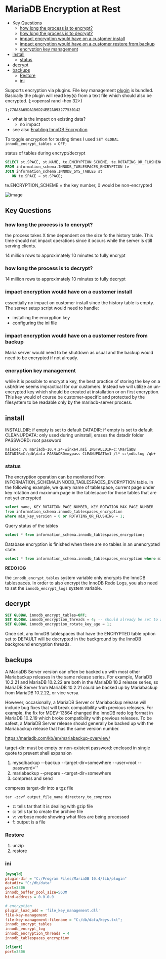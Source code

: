# MariaDB Encryption at Rest

- [Key Questions](#key-questions)
  - [how long the process is to encrypt?](#how-long-the-process-is-to-encrypt)
  - [how long the process is to decrypt?](#how-long-the-process-is-to-decrypt)
  - [impact encryption would have on a customer install](#impact-encryption-would-have-on-a-customer-install)
  - [impact encryption would have on a customer restore from backup](#impact-encryption-would-have-on-a-customer-restore-from-backup)
  - [encryption key management](#encryption-key-management)
- [install](#install)
  - [status](#status)
- [decrypt](#decrypt)
- [backups](#backups)
  - [Restore](#restore)
  - [ini](#ini)

Supports encryption via plugins. File key management [plugin](https://mariadb.com/kb/en/file-key-management-encryption-plugin/) is bundled. Basically the plugin will read key(s) from a text file which should also be encrypted. (<id number>;<openssl rand -hex 32>)

```
1;770A8A65DA156D24EE2A093277530142
```

-  what is the impact on existing data?
   -  no impact 
-  see also [Enabling InnoDB Encryption](https://mariadb.com/kb/en/innodb-enabling-encryption/)

To toggle encryption for testing times I used `SET GLOBAL innodb_encrypt_tables = OFF;`

status of tables during encrypt/decrypt
```sql
SELECT st.SPACE, st.NAME, te.ENCRYPTION_SCHEME, te.ROTATING_OR_FLUSHING
FROM information_schema.INNODB_TABLESPACES_ENCRYPTION te
JOIN information_schema.INNODB_SYS_TABLES st
   ON te.SPACE = st.SPACE;
```

te.ENCRYPTION_SCHEME = the key number, 0 would be non-encrypted

![image](https://user-images.githubusercontent.com/11179873/154510412-2f8a5585-2547-4232-92bf-31fdd0eabc78.png)


## Key Questions

### how long the process is to encrypt?

the process takes X time dependent on the size fo the history table. This time should not impact operations since it occurs while the server is still serving clients.

14 million rows to approximately 10 minutes to fully encrypt


### how long the process is to decrypt?

14 million rows to approximately 10 minutes to fully decrypt


### impact encryption would have on a customer install

essentially no impact on customer install since the history table is empty. The server setup script would need to handle:
- installing the encryption key
- configuring the ini file


### impact encryption would have on a customer restore from backup

Maria server would need to be shutdown as usual and the backup would need to be encrypted if not already.


### encryption key management

while it is possible to encrypt a key, the best practice of storing the key on a usb/drive seems impractical for our customers. Instead we will utilize an un-encrypted key which should be created at installation or on first encryption. This key would of course be customer-specific and protected by the filesystem to be readable only by the mariadb-server process.


## install


INSTALLDIR: if empty is set to default
DATADIR: if empty is set to default
CLEANUPDATA: only used during uninstall, erases the datadir folder
PASSWORD: root password

```
msiexec /u mariadb-10.4.24-winx64.msi INSTALLDIR=c:\MariaDB DATADIR=C:\db\data PASSWORD=mypass CLEANUPDATA=1 /l* c:\mdb.log /qb+
```

### status

The encryption operation can be monitored from INFORMATION_SCHEMA.INNODB_TABLESPACES_ENCRYPTION table. In the following example, we query name of tablespace, current page under key rotation and maximum page in the tablespace for those tables that are not yet encrypted

```sql
select name, KEY_ROTATION_PAGE_NUMBER, KEY_ROTATION_MAX_PAGE_NUMBER
from information_schema.innodb_tablespaces_encryption
where min_key_version = 0 or ROTATING_OR_FLUSHING = 1;
```

Query status of the tables

```sql
select * from information_schema.innodb_tablespaces_encryption;
```

Database encryption is finished when there are no tables in an unencrypted state.

```sql
select * from information_schema.innodb_tablespaces_encryption where min_key_version != 0;
```


__REDO lOG__

the `innodb_encrypt_tables` system variable only encrypts the InnoDB tablespaces.  In order to also encrypt the InnoDB Redo Logs, you also need to set the `innodb_encrypt_logs` system variable.

## decrypt


```sql
SET GLOBAL innodb_encrypt_tables=OFF;
SET GLOBAL innodb_encryption_threads = 4; -- should already be set to a non-zero value
SET GLOBAL innodb_encryption_rotate_key_age = 1;
```

Once set, any InnoDB tablespaces that have the ENCRYPTED table option set to DEFAULT will be decrypted in the background by the InnoDB background encryption threads.


## backups

A MariaDB Server version can often be backed up with most other Mariabackup releases in the same release series. For example, MariaDB 10.2.21 and MariaDB 10.2.22 are both in the MariaDB 10.2 release series, so MariaDB Server from MariaDB 10.2.21 could be backed up by Mariabackup from MariaDB 10.2.22, or vice versa.

However, occasionally, a MariaDB Server or Mariabackup release will include bug fixes that will break compatibility with previous releases. For example, the fix for MDEV-13564 changed the InnoDB redo log format in MariaDB 10.2.19 which broke compatibility with previous releases. To be safest, a MariaDB Server release should generally be backed up with the Mariabackup release that has the same version number.

https://mariadb.com/kb/en/mariabackup-overview/

target-dir: must be empty or non-existent
password: enclosed in single quote to prevent shell expansion

1. mysqlbackup --backup --target-dir=somewhere --user=root --password='<password>'
1. mariabackup --prepare --target-dir=somewhere
1. compress and send

compress target-dir into a tgz file

`tar -zcvf output_file_name directory_to_compress`
- z: tells tar that it is dealing with gzip file
- c: tells tar to create the archive file
- v: verbose mode showing what files are being processed
- f: output is a file


### Restore

1. unzip
1. restore


### ini


```ini
[mysqld]
plugin-dir = "C:/Program Files/MariaDB 10.4/lib/plugin"
datadir= "C:/db/data"
port=3306
innodb_buffer_pool_size=563M
bind-address = 0.0.0.0

# encryption
plugin_load_add = 'file_key_management.dll'
file-key-management
file-key-management-filename = "C:/db/data/keys.txt";
innodb_encrypt_tables
innodb_encrypt_log
innodb_encryption_threads = 4
innodb_tablespaces_encryption

[client]
port=3306

```
